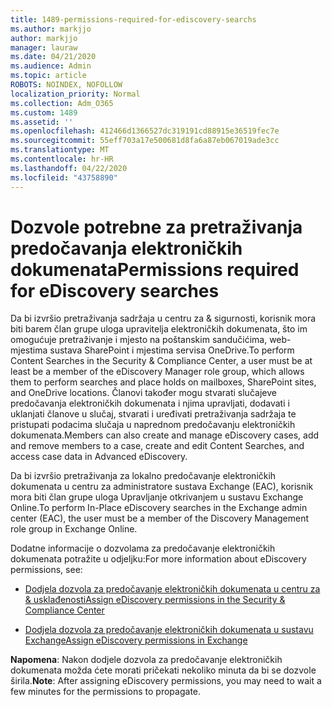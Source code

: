 ```yaml
---
title: 1489-permissions-required-for-ediscovery-searchs
ms.author: markjjo
author: markjjo
manager: lauraw
ms.date: 04/21/2020
ms.audience: Admin
ms.topic: article
ROBOTS: NOINDEX, NOFOLLOW
localization_priority: Normal
ms.collection: Adm_O365
ms.custom: 1489
ms.assetid: ''
ms.openlocfilehash: 412466d1366527dc319191cd88915e36519fec7e
ms.sourcegitcommit: 55eff703a17e500681d8fa6a87eb067019ade3cc
ms.translationtype: MT
ms.contentlocale: hr-HR
ms.lasthandoff: 04/22/2020
ms.locfileid: "43758890"
---
```

# <a name="permissions-required-for-ediscovery-searches"></a><span data-ttu-id="5ac55-102">Dozvole potrebne za pretraživanja predočavanja elektroničkih dokumenata</span><span class="sxs-lookup"><span data-stu-id="5ac55-102">Permissions required for eDiscovery searches</span></span>

<span data-ttu-id="5ac55-103">Da bi izvršio pretraživanja sadržaja u centru za & sigurnosti, korisnik mora biti barem član grupe uloga upravitelja elektroničkih dokumenata, što im omogućuje pretraživanje i mjesto na poštanskim sandučićima, web-mjestima sustava SharePoint i mjestima servisa OneDrive.</span><span class="sxs-lookup"><span data-stu-id="5ac55-103">To perform Content Searches in the Security & Compliance Center, a user must be at least be a member of the eDiscovery Manager role group, which allows them to perform searches and place holds on mailboxes, SharePoint sites, and OneDrive locations.</span></span> <span data-ttu-id="5ac55-104">Članovi također mogu stvarati slučajeve predočavanja elektroničkih dokumenata i njima upravljati, dodavati i uklanjati članove u slučaj, stvarati i uređivati pretraživanja sadržaja te pristupati podacima slučaja u naprednom predočavanju elektroničkih dokumenata.</span><span class="sxs-lookup"><span data-stu-id="5ac55-104">Members can also create and manage eDiscovery cases, add and remove members to a case, create and edit Content Searches, and access case data in Advanced eDiscovery.</span></span>

<span data-ttu-id="5ac55-105">Da bi izvršio pretraživanja za lokalno predočavanje elektroničkih dokumenata u centru za administratore sustava Exchange (EAC), korisnik mora biti član grupe uloga Upravljanje otkrivanjem u sustavu Exchange Online.</span><span class="sxs-lookup"><span data-stu-id="5ac55-105">To perform In-Place eDiscovery searches in the Exchange admin center (EAC), the user must be a member of the Discovery Management role group in Exchange Online.</span></span>

<span data-ttu-id="5ac55-106">Dodatne informacije o dozvolama za predočavanje elektroničkih dokumenata potražite u odjeljku:</span><span class="sxs-lookup"><span data-stu-id="5ac55-106">For more information about eDiscovery permissions, see:</span></span> 

- [<span data-ttu-id="5ac55-107">Dodjela dozvola za predočavanje elektroničkih dokumenata u centru za & usklađenosti</span><span class="sxs-lookup"><span data-stu-id="5ac55-107">Assign eDiscovery permissions in the Security & Compliance Center</span></span>](https://docs.microsoft.com/office365/securitycompliance/assign-ediscovery-permissions)

- [<span data-ttu-id="5ac55-108">Dodjela dozvola za predočavanje elektroničkih dokumenata u sustavu Exchange</span><span class="sxs-lookup"><span data-stu-id="5ac55-108">Assign eDiscovery permissions in Exchange</span></span>](https://docs.microsoft.com/exchange/security-and-compliance/in-place-ediscovery/assign-ediscovery-permissions)

<span data-ttu-id="5ac55-109">**Napomena**: Nakon dodjele dozvola za predočavanje elektroničkih dokumenata možda ćete morati pričekati nekoliko minuta da bi se dozvole širila.</span><span class="sxs-lookup"><span data-stu-id="5ac55-109">**Note**: After assigning eDiscovery permissions, you may need to wait a few minutes for the permissions to propagate.</span></span>
